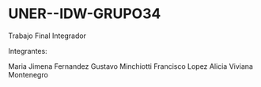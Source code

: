 # UNER--IDW-GRUPO34
Trabajo Final Integrador

Integrantes: 

Maria Jimena Fernandez
Gustavo Minchiotti
Francisco Lopez 
Alicia Viviana Montenegro
